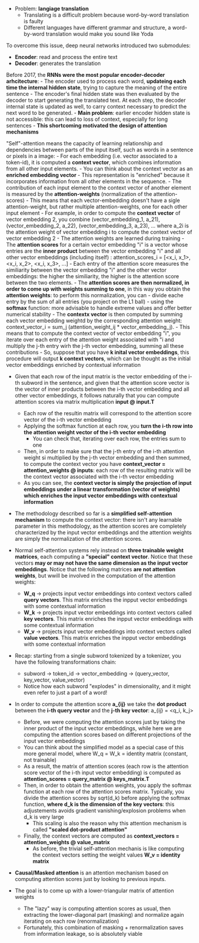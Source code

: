 - Problem: **langiage translation**
  - Translating is a difficult problem because word-by-word translation is faulty
  - Different languages have different grammar and structure, a word-by-word translation would make you sound like Yoda

To overcome this issue, deep neural networks introduced two submodules:
  - **Encoder**: read and process the entire text
  - **Decoder**: generates the translation

Before 2017, the **RNNs were the most popular encoder-decoder arhcitecture**:
    - The encoder used to process each word, **updateing each time the internal hidden state**, trying to capture the meaning of the entire sentence
    - The encoder's final hidden state was then evaluated by the decoder to start generating the translated text. At each step, the decoder internal state is updated as well, to carry context necessary to predict the next word to be generated.
    - **Main problem**: earlier encoder hidden state is not accessible: this can lead to loss of context, especially for long sentences
    - **This shortcoming motivated the design of attention mechanisms**

"Self"-attention means the capacity of learning relationship and dependencies between parts of the input itself, such as words in a sentence or pixels in a image:
    - For each embedding (i.e. vector associated to a token-id), it is computed a **context vector**, which combines information from all other input elements.
      - You can think about the context vector as an **enriched embedding vector**
      - This representation is "enriched" because it incorporates information from all other elements in the sequence.
    - The contribution of each input element to the context vector of another element is measured by the **attention-weights** (normalization of the attention-scores)
      - This means that each vector-embedding doesn't have a sigle attention-weight, but rather multiple attention-weights, one for each other input element
      - For example, in order to compute the **context vector** of vector embedding 2, you combine (vector_embedding_1, a_21), (vector_embedding_2, a_22), (vector_embedding_3, a_23), ... where a_2i is the attention weight of vector embedding i to compute the context vector of vector embedding 2
      - The attention weights are learned during training
      - The **attention scores** for a certain vector embedding "i" is a vector whose entries are the **inner product** between the vector embedding "i" and all other vector embeddings (including itself) : attention_scores_i = [<x_i, x_1>, <x_i, x_2>, <x_i, x_3>, ...]
      - Each entry of the attention score measures the similiarity between the vector embedding "i" and the other vector embeddings: the higher the similiarity, the higher is the attention score between the two elements.
      - The **attention scores are then normalized, in order to come up with weights summing to one**, in this way you obtain the **attention weights**: to perform this normalization, you can 
        - divide eache entry by the sum of all entries (you project on the L1 ball)
        - using the **softmax** function: more advisable to handle extreme values and offer better numerical stability
    - The **contextx vector** is then computed by summing each vector embedding weightd by the corresponding attention weight: context_vector_i = sum_j (attention_weight_ij * vector_embedding_j). 
      - This means that to compute the context vector of vector embedding "i", you iterate over each entry of the attention weight associated with "i and multiply the j-th entry wirh the j-th vector embedding, summing all these contributions
    - So, suppose that you have **k inital vector embeddings**, this procedure will output **k context vectors**, which can be thought as the initial vector embeddings enriched by contextual information
    
- Given that each row of the input matrix is the vector embedding of the i-th subword in the sentence, and given that the attention score vector is the vector of inner products between the i-th vector embedding and all other vector embeddings, it follows naturally that you can compute attention scores via matrix multiplication **input @ input.T**
  - Each row of the resultin matrix will correspond to the attention score vector of the i-th vector embedding
  - Applying the softmax function at each row, you **turn the i-th row into the attention weight vector of the i-th vector embedding**
    - You can check that, iterating over each row, the entries sum to one
  - Then, in order to make sure that the j-th entry of the i-th attention weight si multiplied by the j-th vector embedding and then summed, to compute the context vector you have **context_vector = attention_weights @ inputs**: each row of the resulting matrix will be the context vector associated with the i-th vector embedding
  - As you can see, the **context vector is simply the projection of input embeddings under a linear transformation (vector of weights) which enriches the input vector embeddings with contextual information**

- The methodology described so far is a **simplified self-attention mechanism** to compute the context vector: there isn't any learnable parameter in this methodology, as the attention scores are completely characterized by the input vector embeddings and the attention weights are simply the normalization of the attention scores.
- Normal self-attention systems rely instead on **three trainable weight matrices**, each computing a **"special" context vector**. Notice that these vectors **may or may not have the same dimension as the input vector embeddings**. Notice that the following matrices **are not attention weights**, but wwill be involved in the computation of the attention weights:
  - **W_q** -> projects input vector embeddings into context vectors called **query vectors**. This matrix enriches the inpput vector embeddings with some contextual information
  - **W_k** -> projects input vector embeddings into context vectors called **key vectors**. This matrix enriches the inpput vector embeddings with some contextual information
  - **W_v** -> projects input vector embeddings into context vectors called **value vectors**. This matrix enriches the inpput vector embeddings with some contextual information
- Recap: starting from a single subword tokenized by a tokenizer, you have the following transformations chain:
  - subword -> token_id -> vector_embedding -> (query_vector, key_vector, value_vector)
  - Notice how each subword "explodes" in dimensionality, and it might even refer to just a part of a word!
- In order to compute the attention score **a_{ij}** we take the **dot product** between the **i-th query vector** and the **j-th key vector**: a_{ij} = <q_i, k_j>
  - Before, we were computing the attention scores just by taking the inner product of the input vector embeddings, while here we are computing the attention scores based on different projections of the input vector embeddings
  - You can think about the simplified model as a special case of this more general model, where W_q = W_k = identity matrix (constant, not trainable)
  - As a result, the matrix of attention scores (each row is the attention score vector of the i-th input vector embedding) is computed as **attention_scores = query_matrix @ keys_matrix.T**
  - Then, in order to obtain the attention weights, you apply the softmax function at each row of the attention scores matrix. Typically, you divide the attention scores by sqrt(d_k) before applying the softmax function, **where d_k is the dimension of the key vectors**: this adjustements avoids gradient vanishing/explosion problems when d_k is very large
    - This scaling is also the reason why this attention mechanism is called **"scaled dot-product attention"**
  - Finally, the context vectors are computed as **context_vectors = attention_weights @ value_matrix**
    - As before, the trivial self-attention mechanis is like computing the context vectors setting the weight values **W_v = identity matrix**

- **Causal/Masked attention** is an attention mechanism based on computing attention scores just by looking to previous inputs.
- The goal is to come up with a lower-triangular matrix of attention weights
  - The "lazy" way is computing attention scores as usual, then extracting the lower-diagonal part (masking) and normalize again iterating on each row (renormalization)
  - Fortunately, this combination of masking + renormalization saves from information leakage, so is absolutely viable